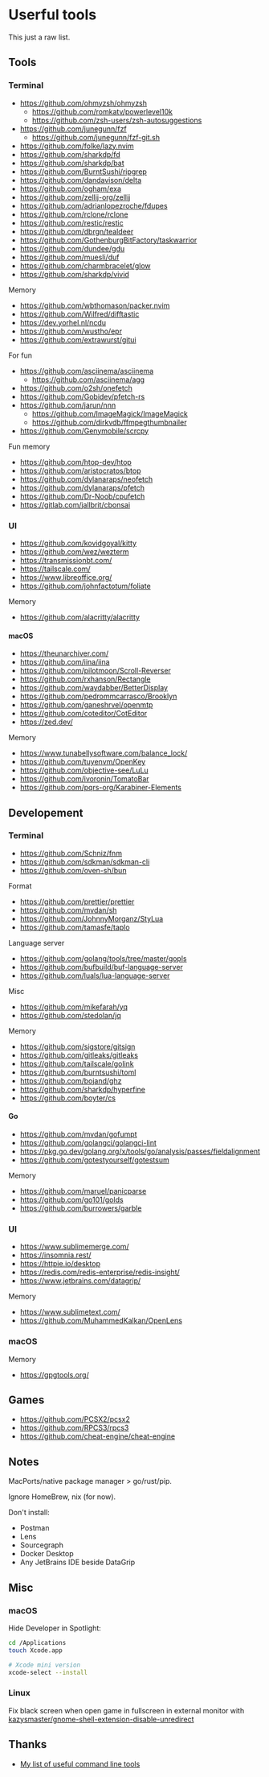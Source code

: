 # Userful tools

This just a raw list.

## Tools

### Terminal

- https://github.com/ohmyzsh/ohmyzsh
  - https://github.com/romkatv/powerlevel10k
  - https://github.com/zsh-users/zsh-autosuggestions
- https://github.com/junegunn/fzf
  - https://github.com/junegunn/fzf-git.sh
- https://github.com/folke/lazy.nvim
- https://github.com/sharkdp/fd
- https://github.com/sharkdp/bat
- https://github.com/BurntSushi/ripgrep
- https://github.com/dandavison/delta
- https://github.com/ogham/exa
- https://github.com/zellij-org/zellij
- https://github.com/adrianlopezroche/fdupes
- https://github.com/rclone/rclone
- https://github.com/restic/restic
- https://github.com/dbrgn/tealdeer
- https://github.com/GothenburgBitFactory/taskwarrior
- https://github.com/dundee/gdu
- https://github.com/muesli/duf
- https://github.com/charmbracelet/glow
- https://github.com/sharkdp/vivid

Memory

- https://github.com/wbthomason/packer.nvim
- https://github.com/Wilfred/difftastic
- https://dev.yorhel.nl/ncdu
- https://github.com/wustho/epr
- https://github.com/extrawurst/gitui

For fun

- https://github.com/asciinema/asciinema
  - https://github.com/asciinema/agg
- https://github.com/o2sh/onefetch
- https://github.com/Gobidev/pfetch-rs
- https://github.com/jarun/nnn
  - https://github.com/ImageMagick/ImageMagick
  - https://github.com/dirkvdb/ffmpegthumbnailer
- https://github.com/Genymobile/scrcpy

Fun memory

- https://github.com/htop-dev/htop
- https://github.com/aristocratos/btop
- https://github.com/dylanaraps/neofetch
- https://github.com/dylanaraps/pfetch
- https://github.com/Dr-Noob/cpufetch
- https://gitlab.com/jallbrit/cbonsai

### UI

- https://github.com/kovidgoyal/kitty
- https://github.com/wez/wezterm
- https://transmissionbt.com/
- https://tailscale.com/
- https://www.libreoffice.org/
- https://github.com/johnfactotum/foliate

Memory

- https://github.com/alacritty/alacritty

#### macOS

- https://theunarchiver.com/
- https://github.com/iina/iina
- https://github.com/pilotmoon/Scroll-Reverser
- https://github.com/rxhanson/Rectangle
- https://github.com/waydabber/BetterDisplay
- https://github.com/pedrommcarrasco/Brooklyn
- https://github.com/ganeshrvel/openmtp
- https://github.com/coteditor/CotEditor
- https://zed.dev/

Memory

- https://www.tunabellysoftware.com/balance_lock/
- https://github.com/tuyenvm/OpenKey
- https://github.com/objective-see/LuLu
- https://github.com/ivoronin/TomatoBar
- https://github.com/pqrs-org/Karabiner-Elements

## Developement

### Terminal

- https://github.com/Schniz/fnm
- https://github.com/sdkman/sdkman-cli
- https://github.com/oven-sh/bun

Format

- https://github.com/prettier/prettier
- https://github.com/mvdan/sh
- https://github.com/JohnnyMorganz/StyLua
- https://github.com/tamasfe/taplo

Language server

- https://github.com/golang/tools/tree/master/gopls
- https://github.com/bufbuild/buf-language-server
- https://github.com/luals/lua-language-server

Misc

- https://github.com/mikefarah/yq
- https://github.com/stedolan/jq

Memory

- https://github.com/sigstore/gitsign
- https://github.com/gitleaks/gitleaks
- https://github.com/tailscale/golink
- https://github.com/burntsushi/toml
- https://github.com/bojand/ghz
- https://github.com/sharkdp/hyperfine
- https://github.com/boyter/cs

#### Go

- https://github.com/mvdan/gofumpt
- https://github.com/golangci/golangci-lint
- https://pkg.go.dev/golang.org/x/tools/go/analysis/passes/fieldalignment
- https://github.com/gotestyourself/gotestsum

Memory

- https://github.com/maruel/panicparse
- https://github.com/go101/golds
- https://github.com/burrowers/garble

### UI

- https://www.sublimemerge.com/
- https://insomnia.rest/
- https://httpie.io/desktop
- https://redis.com/redis-enterprise/redis-insight/
- https://www.jetbrains.com/datagrip/

Memory

- https://www.sublimetext.com/
- https://github.com/MuhammedKalkan/OpenLens

### macOS

Memory

- https://gpgtools.org/

## Games

- https://github.com/PCSX2/pcsx2
- https://github.com/RPCS3/rpcs3
- https://github.com/cheat-engine/cheat-engine

## Notes

MacPorts/native package manager > go/rust/pip.

Ignore HomeBrew, nix (for now).

Don't install:

- Postman
- Lens
- Sourcegraph
- Docker Desktop
- Any JetBrains IDE beside DataGrip

## Misc

### macOS

Hide Developer in Spotlight:

```sh
cd /Applications
touch Xcode.app

# Xcode mini version
xcode-select --install
```

### Linux

Fix black screen when open game in fullscreen in external monitor with [kazysmaster/gnome-shell-extension-disable-unredirect](https://github.com/kazysmaster/gnome-shell-extension-disable-unredirect)

## Thanks

- [My list of useful command line tools](https://boyter.org/posts/my-list-of-useful-command-line-tools/)

